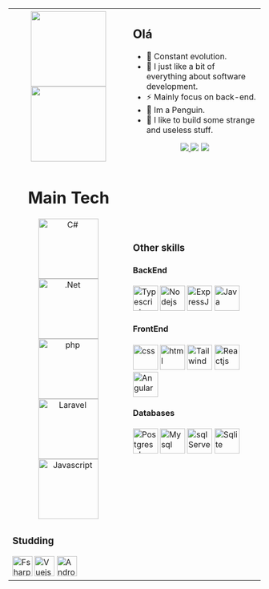 <table>

<tr>

<td align="center">
    
<a href="https://github.com/CaioCDJ">
<img height="150em" src="https://github-readme-stats.vercel.app/api?username=CaioCDJ&show_icons=true&theme=tokyonight&include_all_commits=true&count_private=true"/>
<img height="150em" src="https://github-readme-stats.vercel.app/api/top-langs/?username=CaioCDJ&layout=compact&langs_count=7&theme=tokyonight"/></a>

</td>

<td>
 
 ## Olá

- 💪 Constant evolution.
- 💙 I just like a bit of everything about software development.
- ⚡ Mainly focus on back-end.
- 🐧 Im a Penguin.
- 🤡 I like to build some strange and useless stuff.

<div align="center"  >
  <a href="https://www.linkedin.com/in/caio-corr%C3%AAa-4aa4731b2" target="_blank"><img src="https://img.shields.io/badge/-LinkedIn-%230077B5?style=for-the-badge&logo=linkedin&logoColor=white" target="_blank">
  </a>
  <a href="https://caiocdj.github.io/PortifolioV3/"><img src="https://img.shields.io/badge/Portfolio-%23000000.svg?style=for-the-badge&logo=firefox&logoColor=#FF7139"></a>
  <a target="_blank" href="mailto:caiodjesus1@hotmail.com" title="caiodjesus1@hotmail.com">
  <img src="https://img.shields.io/badge/Microsoft_Outlook-0078D4?style=for-the-badge&logo=microsoft-outlook&logoColor=white" target="_blank">
  </a>  
 
</div>
 
<br>

</td>

</tr>

<tr>
<td>

<h1 align="center"> Main Tech </h1>

<div align="center">

<img height="120" title="C#" src="https://cdn.jsdelivr.net/gh/devicons/devicon/icons/csharp/csharp-original.svg" />
<img height="120" margin="10" title=".Net" src="https://upload.wikimedia.org/wikipedia/commons/thumb/7/7d/Microsoft_.NET_logo.svg/2048px-Microsoft_.NET_logo.svg.png"/>

<br>
<img height="120" title="php" src="https://cdn.jsdelivr.net/gh/devicons/devicon/icons/php/php-original.svg" />
<img height="120" title="Laravel" src="https://upload.wikimedia.org/wikipedia/commons/thumb/9/9a/Laravel.svg/1969px-Laravel.svg.png" />
<img height="120" title="Javascript"src="https://cdn.jsdelivr.net/gh/devicons/devicon/icons/javascript/javascript-original.svg" />
</div>

<td>

### Other skills

#### BackEnd

<div>
         
<img height="50" title="Typescript" src="https://cdn.jsdelivr.net/gh/devicons/devicon/icons/typescript/typescript-original.svg" />
<img height="50" style="margin-left=10px" title="Nodejs" src="https://cdn.jsdelivr.net/gh/devicons/devicon/icons/nodejs/nodejs-original.svg" />
<img height="50" title="ExpressJs" src="https://cdn.jsdelivr.net/gh/devicons/devicon/icons/express/express-original.svg" />
<img height="50" title="Java"src="https://cdn.jsdelivr.net/gh/devicons/devicon/icons/java/java-original.svg" />
          
</div>

#### FrontEnd

<div>
         
<img height="50"  title="css" src="https://cdn.jsdelivr.net/gh/devicons/devicon/icons/css3/css3-original.svg" />
<img height="50"  title="html" src="https://cdn.jsdelivr.net/gh/devicons/devicon/icons/html5/html5-original.svg" />
<img height="50"  title="Tailwind" src="https://cdn.jsdelivr.net/gh/devicons/devicon/icons/tailwindcss/tailwindcss-plain.svg" />
<img height="50"  title="Reactjs" src="https://cdn.jsdelivr.net/gh/devicons/devicon/icons/react/react-original.svg" />
<img height="50"  title="Angular" src="https://cdn.jsdelivr.net/gh/devicons/devicon/icons/angularjs/angularjs-original.svg" />
          
</div>

#### Databases

<div>

<img height="50" title="Postgresql"  src="https://cdn.jsdelivr.net/gh/devicons/devicon/icons/postgresql/postgresql-original.svg" />
<img height="50" title="Mysql" src="https://cdn.jsdelivr.net/gh/devicons/devicon/icons/mysql/mysql-original.svg" />
<img height="50" title="sqlServer" src="https://cdn.jsdelivr.net/gh/devicons/devicon/icons/microsoftsqlserver/microsoftsqlserver-plain.svg" />
<img height="50" title="Sqlite" src="https://cdn.jsdelivr.net/gh/devicons/devicon/icons/sqlite/sqlite-original.svg" />
              
</div>


</td>

</tr>

<tr>

<td colspan="2">

### Studding 

<img height="40"  title="Fsharp" src="https://cdn.jsdelivr.net/gh/devicons/devicon/icons/fsharp/fsharp-original.svg" />
<img height="40"  title="Vuejs3" src="https://cdn.jsdelivr.net/gh/devicons/devicon/icons/vuejs/vuejs-original.svg" />
<img height="40"  title="Android" src="https://cdn.jsdelivr.net/gh/devicons/devicon/icons/android/android-original.svg" />


</td>

</tr>

</table>
